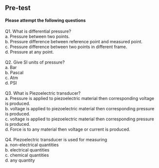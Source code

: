 ## Pre-test
#### Please attempt the following questions

Q1. What is differential pressure?<br> 
a.	Pressure between two points.<br>
b.	Pressure  difference between reference point and measured point.<br>
c.	Pressure  difference between two points in different frame.<br>
d.	Pressure  at any point.<br><br>
Q2. Give SI units of pressure?<br>
a.	Bar<br>
b.	Pascal<br>
c.	Atm<br>
d.	PSI<br><br>
Q3. What is Piezoelectric transducer?<br>
a.	Pressure is applied to piezoelectric material then corresponding voltage is produced.<br>
b.	voltage is applied to piezoelectric material then corresponding pressure is produced.<br>
c.	voltage is applied to piezoelectric material then corresponding pressure is produced.<br>
d.	Force is to any material then voltage or current is produced.<br><br>
Q4.  Piezoelectric transducer is used for measuring <br>
a. non-electrical quantities<br>
b. electrical quantities<br>
c. chemical quantities<br>
d. any quantity<br>

